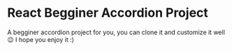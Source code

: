 # React Begginer Accordion Project

A begginer accordion project for you, you can clone it and customize it well 😉
I hope you enjoy it :)
